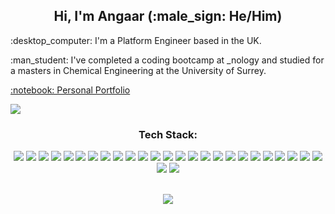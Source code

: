 <h2 align="center"> Hi, I'm Angaar (:male_sign: He/Him) </h2> 
<p> :desktop_computer:	I'm a Platform Engineer based in  the UK. </p>
<p> :man_student: I've completed a coding bootcamp at _nology and studied for a masters in Chemical Engineering at the University of Surrey. </p>    
<!--- <p> 🌱 I’m currently learning <strong> TypeScript </strong> and <strong> Node.js. </strong> </p> ---> 
<p> <a href = "https://www.angaaruriakhil.com" target = "_blank"> :notebook: Personal Portfolio </a> </p> 
<p> <a href = "https://www.linkedin.com/in/angaar-uriakhil-1723a71b4/" target = "_blank"> <img src = "https://img.shields.io/badge/linkedin-%230077B5.svg?style=for-the-badge&logo=linkedin&logoColor=white" /> </a> </p> 
<h3 align="center"> Tech Stack: </h3> 
 <div align="center">
    <img src = "https://img.shields.io/badge/Microsoft_Azure-0089D6?style=for-the-badge&logo=microsoft-azure&logoColor=white"/> 
    <img src = "https://img.shields.io/badge/Powershell-2CA5E0?style=for-the-badge&logo=powershell&logoColor=white"/> 
    <img src = "https://img.shields.io/badge/Azure_DevOps-0078D7?style=for-the-badge&logo=azure-devops&logoColor=white"/> 
    <img src = "https://img.shields.io/badge/GNU%20Bash-4EAA25?style=for-the-badge&logo=GNU%20Bash&logoColor=white"/>
    <img src = "https://img.shields.io/badge/terraform-%235835CC.svg?style=for-the-badge&logo=terraform&logoColor=white"/>
    <img src = "https://img.shields.io/badge/power_bi-F2C811?style=for-the-badge&logo=powerbi&logoColor=black"/>
    <img src = "https://img.shields.io/badge/Microsoft%20SQL%20Server-CC2927?style=for-the-badge&logo=microsoft%20sql%20server&logoColor=white"/>
    <img src = "https://img.shields.io/badge/kubernetes-%23326ce5.svg?style=for-the-badge&logo=kubernetes&logoColor=white"/>
    <img src = "https://img.shields.io/badge/Postman-FF6C37?style=for-the-badge&logo=postman&logoColor=white"/>
    <img src = "https://img.shields.io/badge/SonarQube-black?style=for-the-badge&logo=sonarqube&logoColor=4E9BCD"/>
    <img src = "https://img.shields.io/badge/Microsoft_Office-D83B01?style=for-the-badge&logo=microsoft-office&logoColor=white"/>
    <img src = "https://img.shields.io/badge/packer-%23E7EEF0.svg?style=for-the-badge&logo=packer&logoColor=%2302A8EF"/>
    <img src = "https://img.shields.io/badge/React-20232A?style=for-the-badge&logo=react&logoColor=61DAFB" />
    <img src = "https://img.shields.io/badge/Next-black?style=for-the-badge&logo=next.js&logoColor=white" />
    <img src = "https://img.shields.io/badge/JavaScript-F7DF1E?style=for-the-badge&logo=javascript&logoColor=black" />
    <img src = "https://img.shields.io/badge/Sass-CC6699?style=for-the-badge&logo=sass&logoColor=white" />
    <img src = "https://img.shields.io/badge/MySQL-00000F?style=for-the-badge&logo=mysql&logoColor=white" />
    <img src = "https://img.shields.io/badge/java-%23ED8B00.svg?style=for-the-badge&logo=java&logoColor=white"/>
    <img src = "https://img.shields.io/badge/python-3670A0?style=for-the-badge&logo=python&logoColor=ffdd54"/>
    <img src = "https://img.shields.io/badge/pandas-%23150458.svg?style=for-the-badge&logo=pandas&logoColor=white"/> 
    <img src = "https://img.shields.io/badge/typescript-%23007ACC.svg?style=for-the-badge&logo=typescript&logoColor=white" />
    <img src = "https://img.shields.io/badge/html5-%23E34F26.svg?style=for-the-badge&logo=html5&logoColor=white"/> 
    <img src = "https://img.shields.io/badge/bootstrap-%23563D7C.svg?style=for-the-badge&logo=bootstrap&logoColor=white"/> 
    <img src = "https://img.shields.io/badge/NPM-%23000000.svg?style=for-the-badge&logo=npm&logoColor=white" /> 
    <img src = "https://img.shields.io/badge/git-%23F05033.svg?style=for-the-badge&logo=git&logoColor=white"/> 
    <img src = "https://img.shields.io/badge/-jest-%23C21325?style=for-the-badge&logo=jest&logoColor=white"/> 
    <img src = "https://img.shields.io/badge/-cypress-%23E5E5E5?style=for-the-badge&logo=cypress&logoColor=058a5e">
 

</div>
<br>
<p align="center">
<a href="https://github.com/anuraghazra/github-readme-stats">
  <img src="https://github-readme-stats.vercel.app/api?username=angaaruriakhil&show_icons=true&theme=tokyonight"/>
</a>
</p> 
